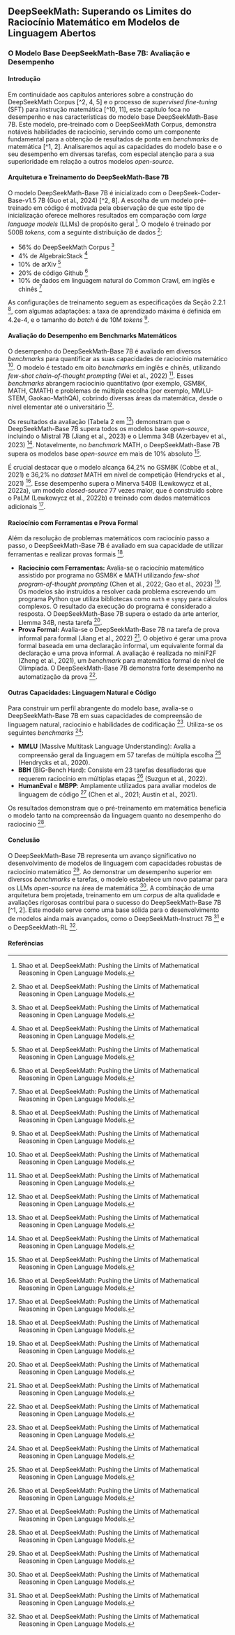 ## DeepSeekMath: Superando os Limites do Raciocínio Matemático em Modelos de Linguagem Abertos
### O Modelo Base DeepSeekMath-Base 7B: Avaliação e Desempenho

#### Introdução

Em continuidade aos capítulos anteriores sobre a construção do DeepSeekMath Corpus [^2, 4, 5] e o processo de *supervised fine-tuning* (SFT) para instrução matemática [^10, 11], este capítulo foca no desempenho e nas características do modelo base DeepSeekMath-Base 7B. Este modelo, pre-treinado com o DeepSeekMath Corpus, demonstra notáveis habilidades de raciocínio, servindo como um componente fundamental para a obtenção de resultados de ponta em *benchmarks* de matemática [^1, 2]. Analisaremos aqui as capacidades do modelo base e o seu desempenho em diversas tarefas, com especial atenção para a sua superioridade em relação a outros modelos *open-source*.

#### Arquitetura e Treinamento do DeepSeekMath-Base 7B

O modelo DeepSeekMath-Base 7B é inicializado com o DeepSeek-Coder-Base-v1.5 7B (Guo et al., 2024) [^2, 8]. A escolha de um modelo pré-treinado em código é motivada pela observação de que este tipo de inicialização oferece melhores resultados em comparação com *large language models* (LLMs) de propósito geral [^2]. O modelo é treinado por 500B *tokens*, com a seguinte distribuição de dados [^8]:

*   56% do DeepSeekMath Corpus [^8]
*   4% de AlgebraicStack [^8]
*   10% de arXiv [^8]
*   20% de código Github [^8]
*   10% de dados em linguagem natural do Common Crawl, em inglês e chinês [^8]

As configurações de treinamento seguem as especificações da Seção 2.2.1 [^8], com algumas adaptações: a taxa de aprendizado máxima é definida em 4.2e-4, e o tamanho do *batch* é de 10M *tokens* [^8].

#### Avaliação do Desempenho em Benchmarks Matemáticos

O desempenho do DeepSeekMath-Base 7B é avaliado em diversos *benchmarks* para quantificar as suas capacidades de raciocínio matemático [^8]. O modelo é testado em oito *benchmarks* em inglês e chinês, utilizando *few-shot chain-of-thought prompting* (Wei et al., 2022) [^8]. Esses *benchmarks* abrangem raciocínio quantitativo (por exemplo, GSM8K, MATH, CMATH) e problemas de múltipla escolha (por exemplo, MMLU-STEM, Gaokao-MathQA), cobrindo diversas áreas da matemática, desde o nível elementar até o universitário [^8].

Os resultados da avaliação (Tabela 2 em [^8]) demonstram que o DeepSeekMath-Base 7B supera todos os modelos base *open-source*, incluindo o Mistral 7B (Jiang et al., 2023) e o Llemma 34B (Azerbayev et al., 2023) [^8]. Notavelmente, no *benchmark* MATH, o DeepSeekMath-Base 7B supera os modelos base *open-source* em mais de 10% absoluto [^8].

É crucial destacar que o modelo alcança 64,2% no GSM8K (Cobbe et al., 2021) e 36,2% no *dataset* MATH em nível de competição (Hendrycks et al., 2021) [^8]. Esse desempenho supera o Minerva 540B (Lewkowycz et al., 2022a), um modelo *closed-source* 77 vezes maior, que é construído sobre o PaLM (Lewkowycz et al., 2022b) e treinado com dados matemáticos adicionais [^8].

#### Raciocínio com Ferramentas e Prova Formal

Além da resolução de problemas matemáticos com raciocínio passo a passo, o DeepSeekMath-Base 7B é avaliado em sua capacidade de utilizar ferramentas e realizar provas formais [^9].

*   **Raciocínio com Ferramentas:** Avalia-se o raciocínio matemático assistido por programa no GSM8K e MATH utilizando *few-shot program-of-thought prompting* (Chen et al., 2022; Gao et al., 2023) [^9]. Os modelos são instruídos a resolver cada problema escrevendo um programa Python que utiliza bibliotecas como `math` e `sympy` para cálculos complexos. O resultado da execução do programa é considerado a resposta. O DeepSeekMath-Base 7B supera o estado da arte anterior, Llemma 34B, nesta tarefa [^9].
*   **Prova Formal:** Avalia-se o DeepSeekMath-Base 7B na tarefa de prova informal para formal (Jiang et al., 2022) [^9]. O objetivo é gerar uma prova formal baseada em uma declaração informal, um equivalente formal da declaração e uma prova informal. A avaliação é realizada no miniF2F (Zheng et al., 2021), um *benchmark* para matemática formal de nível de Olimpíada. O DeepSeekMath-Base 7B demonstra forte desempenho na automatização da prova [^9].

#### Outras Capacidades: Linguagem Natural e Código

Para construir um perfil abrangente do modelo base, avalia-se o DeepSeekMath-Base 7B em suas capacidades de compreensão de linguagem natural, raciocínio e habilidades de codificação [^9]. Utiliza-se os seguintes *benchmarks* [^9]:

*   **MMLU** (Massive Multitask Language Understanding): Avalia a compreensão geral da linguagem em 57 tarefas de múltipla escolha [^9] (Hendrycks et al., 2020).
*   **BBH** (BIG-Bench Hard): Consiste em 23 tarefas desafiadoras que requerem raciocínio em múltiplas etapas [^9] (Suzgun et al., 2022).
*   **HumanEval** e **MBPP**: Amplamente utilizados para avaliar modelos de linguagem de código [^9] (Chen et al., 2021; Austin et al., 2021).

Os resultados demonstram que o pré-treinamento em matemática beneficia o modelo tanto na compreensão da linguagem quanto no desempenho do raciocínio [^9].

#### Conclusão

O DeepSeekMath-Base 7B representa um avanço significativo no desenvolvimento de modelos de linguagem com capacidades robustas de raciocínio matemático [^8]. Ao demonstrar um desempenho superior em diversos *benchmarks* e tarefas, o modelo estabelece um novo patamar para os LLMs *open-source* na área de matemática [^9]. A combinação de uma arquitetura bem projetada, treinamento em um *corpus* de alta qualidade e avaliações rigorosas contribui para o sucesso do DeepSeekMath-Base 7B [^1, 2]. Este modelo serve como uma base sólida para o desenvolvimento de modelos ainda mais avançados, como o DeepSeekMath-Instruct 7B [^11] e o DeepSeekMath-RL [^11].

#### Referências
[^1]: Shao et al. DeepSeekMath: Pushing the Limits of Mathematical Reasoning in Open Language Models.
[^2]: Shao et al. DeepSeekMath: Pushing the Limits of Mathematical Reasoning in Open Language Models.
[^4]: Shao et al. DeepSeekMath: Pushing the Limits of Mathematical Reasoning in Open Language Models.
[^5]: Shao et al. DeepSeekMath: Pushing the Limits of Mathematical Reasoning in Open Language Models.
[^8]: Shao et al. DeepSeekMath: Pushing the Limits of Mathematical Reasoning in Open Language Models.
[^9]: Shao et al. DeepSeekMath: Pushing the Limits of Mathematical Reasoning in Open Language Models.
[^10]: Shao et al. DeepSeekMath: Pushing the Limits of Mathematical Reasoning in Open Language Models.
[^11]: Shao et al. DeepSeekMath: Pushing the Limits of Mathematical Reasoning in Open Language Models.
<!-- END -->